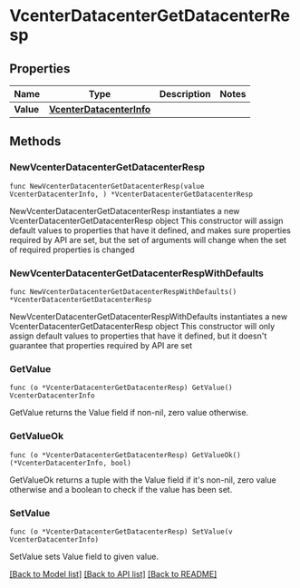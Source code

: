 # VcenterDatacenterGetDatacenterResp

## Properties

Name | Type | Description | Notes
------------ | ------------- | ------------- | -------------
**Value** | [**VcenterDatacenterInfo**](VcenterDatacenterInfo.md) |  | 

## Methods

### NewVcenterDatacenterGetDatacenterResp

`func NewVcenterDatacenterGetDatacenterResp(value VcenterDatacenterInfo, ) *VcenterDatacenterGetDatacenterResp`

NewVcenterDatacenterGetDatacenterResp instantiates a new VcenterDatacenterGetDatacenterResp object
This constructor will assign default values to properties that have it defined,
and makes sure properties required by API are set, but the set of arguments
will change when the set of required properties is changed

### NewVcenterDatacenterGetDatacenterRespWithDefaults

`func NewVcenterDatacenterGetDatacenterRespWithDefaults() *VcenterDatacenterGetDatacenterResp`

NewVcenterDatacenterGetDatacenterRespWithDefaults instantiates a new VcenterDatacenterGetDatacenterResp object
This constructor will only assign default values to properties that have it defined,
but it doesn't guarantee that properties required by API are set

### GetValue

`func (o *VcenterDatacenterGetDatacenterResp) GetValue() VcenterDatacenterInfo`

GetValue returns the Value field if non-nil, zero value otherwise.

### GetValueOk

`func (o *VcenterDatacenterGetDatacenterResp) GetValueOk() (*VcenterDatacenterInfo, bool)`

GetValueOk returns a tuple with the Value field if it's non-nil, zero value otherwise
and a boolean to check if the value has been set.

### SetValue

`func (o *VcenterDatacenterGetDatacenterResp) SetValue(v VcenterDatacenterInfo)`

SetValue sets Value field to given value.



[[Back to Model list]](../README.md#documentation-for-models) [[Back to API list]](../README.md#documentation-for-api-endpoints) [[Back to README]](../README.md)


